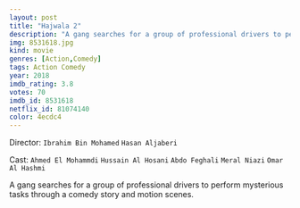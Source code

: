 ```yaml
---
layout: post
title: "Hajwala 2"
description: "A gang searches for a group of professional drivers to perform mysterious tasks through a comedy story and motion scenes..."
img: 8531618.jpg
kind: movie
genres: [Action,Comedy]
tags: Action Comedy 
year: 2018
imdb_rating: 3.8
votes: 70
imdb_id: 8531618
netflix_id: 81074140
color: 4ecdc4
---
```

Director: `Ibrahim Bin Mohamed` `Hasan Aljaberi`  

Cast: `Ahmed El Mohammdi` `Hussain Al Hosani` `Abdo Feghali` `Meral Niazi` `Omar Al Hashmi` 

A gang searches for a group of professional drivers to perform mysterious tasks through a comedy story and motion scenes.